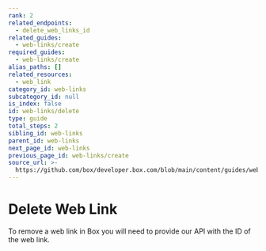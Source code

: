 ```yaml
---
rank: 2
related_endpoints:
  - delete_web_links_id
related_guides:
  - web-links/create
required_guides:
  - web-links/create
alias_paths: []
related_resources:
  - web_link
category_id: web-links
subcategory_id: null
is_index: false
id: web-links/delete
type: guide
total_steps: 2
sibling_id: web-links
parent_id: web-links
next_page_id: web-links
previous_page_id: web-links/create
source_url: >-
  https://github.com/box/developer.box.com/blob/main/content/guides/web-links/delete.md
---
```

# Delete Web Link

To remove a web link in Box you will need to provide our API with the ID of
the web link.

<Samples id='delete_web_links_id' >

</Samples>